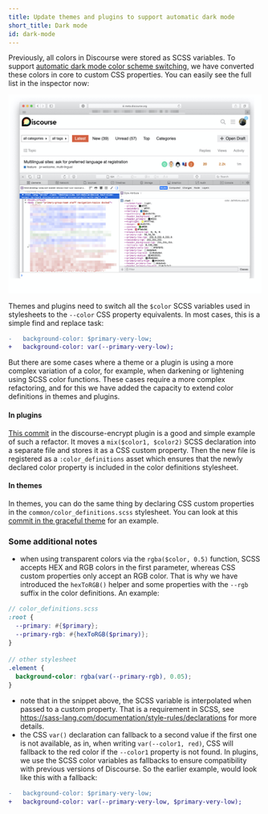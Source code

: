 ```yaml
---
title: Update themes and plugins to support automatic dark mode
short_title: Dark mode
id: dark-mode
---
```


Previously, all colors in Discourse were stored as SCSS variables. To support [automatic dark mode color scheme switching](https://meta.discourse.org/t/automatic-dark-mode-color-scheme-switching/161593), we have converted these colors in core to custom CSS properties. You can easily see the full list in the inspector now:

![image|638x500, 100%](/assets/dark-mode-1.jpeg)

Themes and plugins need to switch all the `$color` SCSS variables used in stylesheets to the `--color` CSS property equivalents. In most cases, this is a simple find and replace task:

```diff
-   background-color: $primary-very-low;
+   background-color: var(--primary-very-low);
```

But there are some cases where a theme or a plugin is using a more complex variation of a color, for example, when darkening or lightening using SCSS color functions. These cases require a more complex refactoring, and for this we have added the capacity to extend color definitions in themes and plugins.

#### In plugins

[This commit](https://github.com/discourse/discourse-encrypt/commit/d8758ec7657ce073e6d42b30c4a7c5a2cd0ffeae) in the discourse-encrypt plugin is a good and simple example of such a refactor. It moves a `mix($color1, $color2)` SCSS declaration into a separate file and stores it as a CSS custom property. Then the new file is registered as a `:color_definitions` asset which ensures that the newly declared color property is included in the color definitions stylesheet.

#### In themes

In themes, you can do the same thing by declaring CSS custom properties in the `common/color_definitions.scss` stylesheet. You can look at this [commit in the graceful theme](https://github.com/discourse/graceful/commit/b44f048cd97bf33b8d3316974844476a25466ee0) for an example.

### Some additional notes

- when using transparent colors via the `rgba($color, 0.5)` function, SCSS accepts HEX and RGB colors in the first parameter, whereas CSS custom properties only accept an RGB color. That is why we have introduced the `hexToRGB()` helper and some properties with the `--rgb` suffix in the color definitions. An example:

```scss
// color_definitions.scss
:root {
  --primary: #{$primary};
  --primary-rgb: #{hexToRGB($primary)};
}

// other stylesheet
.element {
  background-color: rgba(var(--primary-rgb), 0.05);
}
```

- note that in the snippet above, the SCSS variable is interpolated when passed to a custom property. That is a requirement in SCSS, see https://sass-lang.com/documentation/style-rules/declarations for more details.
- the CSS `var()` declaration can fallback to a second value if the first one is not available, as in, when writing `var(--color1, red)`, CSS will fallback to the red color if the `--color1` property is not found. In plugins, we use the SCSS color variables as fallbacks to ensure compatibility with previous versions of Discourse. So the earlier example, would look like this with a fallback:

```diff
-   background-color: $primary-very-low;
+   background-color: var(--primary-very-low, $primary-very-low);
```

